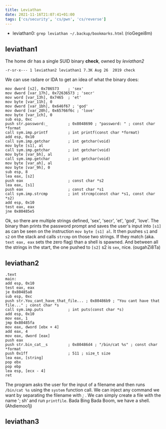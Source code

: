 ```yaml
---
title: Leviathan
date: 2021-11-16T21:07:41+01:00
tags: ['cs/security', 'cs/pwn', 'cs/reverse']
---
```


-   leviathan0: `grep leviathan ~/.backup/bookmarks.html` (rioGegei8m)

## leviathan1

The home dir has a single SUID binary **check**, owned by *leviathan2*

    -r-sr-x--- 1 leviathan2 leviathan1 7.3K Aug 26  2019 check

We can use radare or IDA to get an idea of what the binary does:

``` {.asm6502 .numberLines startFrom=""}
mov dword [s2], 0x786573    ; 'sex'
mov dword [var_17h], 0x72636573 ; 'secr'
mov word [var_13h], 0x7465  ; 'et'
mov byte [var_11h], 0
mov dword [var_1bh], 0x646f67 ; 'god'
mov dword [var_20h], 0x65766f6c ; 'love'
mov byte [var_1ch], 0
sub esp, 0xc
push str.password:_         ; 0x8048690 ; "password: " ; const char *format
call sym.imp.printf         ; int printf(const char *format)
add esp, 0x10
call sym.imp.getchar        ; int getchar(void)
mov byte [s1], al
call sym.imp.getchar        ; int getchar(void)
mov byte [var_bh], al
call sym.imp.getchar        ; int getchar(void)
mov byte [var_ah], al
mov byte [var_9h], 0
sub esp, 8
lea eax, [s2]
push eax                    ; const char *s2
lea eax, [s1]
push eax                    ; const char *s1
call sym.imp.strcmp         ; int strcmp(const char *s1, const char *s2)
add esp, 0x10
test eax, eax
jne 0x80485e5
```

Ok, so there are multiple strings defined, \'sex\', \'secr\', \'et\', \'god\', \'love\'. The binary than prints the password prompt and saves the user\'s input into `[s1]` as can be seen on the instruction `mov byte [s1] al`. It then pushes `s1` and `s2` on the stack and calls `strcmp` on those two strings. If they match (aka. `text eax, eax` sets the zero flag) than a shell is spawned. And between all the strings in the start, the one pushed to `[s2]` s2 is `sex`, nice. (ougahZi8Ta)

## leviathan2

```assembly
.text
main:
add esp, 0x10
test eax, eax
je 0x80485a8
sub esp, 0xc
push str.You_cant_have_that_file... ; 0x80486b9 ; "You cant have that file..." ; const char *s
call sym.imp.puts           ; int puts(const char *s)
add esp, 0x10
mov eax, 1
jmp 0x80485fa
mov eax, dword [ebx + 4]
add eax, 4
mov eax, dword [eax]
push eax
push str.bin_cat__s         ; 0x80486d4 ; "/bin/cat %s" ; const char *format
push 0x1ff                  ; 511 ; size_t size
lea eax, [string]
pop ebx
pop ebp
lea esp, [ecx - 4]
ret
```

The program asks the user for the input of a filename and then runs `/bin/cat %s` using the `system` function call. We can inject any command we want by separating the filename with *;* . We can simply create a file with the name \'; sh\' and run `printfile`. Bada Bing Bada Boom, we have a shell.(Ahdiemoo1j)

## leviathan3